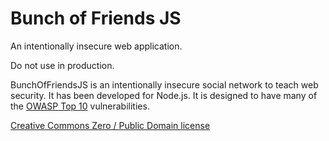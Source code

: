 # Bunch of Friends JS

An intentionally insecure web application.

Do not use in production.

BunchOfFriendsJS is an intentionally insecure social network to teach web security. It has been developed for Node.js. It is designed to have many of the [OWASP Top 10](https://owasp.org/www-project-top-ten/) vulnerabilities.

[Creative Commons Zero / Public Domain license](https://creativecommons.org/publicdomain/zero/1.0/)

